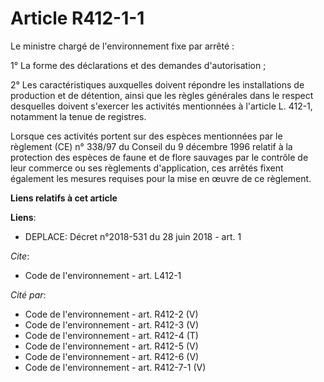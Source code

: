 # Article R412-1-1

Le ministre chargé de l'environnement fixe par arrêté : 

1° La forme des déclarations et des demandes d'autorisation ; 

2° Les caractéristiques auxquelles doivent répondre les installations de production et de détention, ainsi que les règles
générales dans le respect desquelles doivent s'exercer les activités mentionnées à l'article L. 412-1, notamment la tenue de
registres. 

Lorsque ces activités portent sur des espèces mentionnées par le règlement (CE) n° 338/97 du Conseil du 9 décembre 1996
relatif à la protection des espèces de faune et de flore sauvages par le contrôle de leur commerce ou ses règlements
d'application, ces arrêtés fixent également les mesures requises pour la mise en œuvre de ce règlement.

**Liens relatifs à cet article**

**Liens**:

  - DEPLACE: Décret n°2018-531 du 28 juin 2018 - art. 1

_Cite_:

  - Code de l'environnement - art. L412-1

_Cité par_:

  - Code de l'environnement - art. R412-2 (V)
  - Code de l'environnement - art. R412-3 (V)
  - Code de l'environnement - art. R412-4 (T)
  - Code de l'environnement - art. R412-5 (V)
  - Code de l'environnement - art. R412-6 (V)
  - Code de l'environnement - art. R412-7-1 (V)
